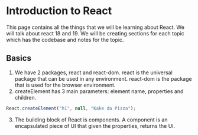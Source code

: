 # Introduction to React

This page contains all the things that we will be learning about React. We will talk about react 18 and 19. We will be creating sections for each topic which has the codebase and notes for the topic.

## Basics

1. We have 2 packages, react and react-dom. react is the universal package that can be used in any environment. react-dom is the package that is used for the browser environment.
2. createElement has 3 main parameters: element name, properties and children.

```js
React.createElement("h1", null, "Kake da Pizza");
```

3. The building block of React is components. A component is an encapsulated piece of UI that given the properties, returns the UI.
